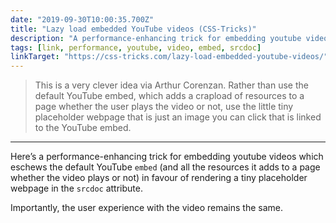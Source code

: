 ```yaml
---
date: "2019-09-30T10:00:35.700Z"
title: "Lazy load embedded YouTube videos (CSS-Tricks)"
description: "A performance-enhancing trick for embedding youtube videos by taking advantage of the srcdoc attribute."
tags: [link, performance, youtube, video, embed, srcdoc]
linkTarget: "https://css-tricks.com/lazy-load-embedded-youtube-videos/"
---
```

> This is a very clever idea via Arthur Corenzan. Rather than use the default YouTube embed, which adds a crapload of resources to a page whether the user plays the video or not, use the little tiny placeholder webpage that is just an image you can click that is linked to the YouTube embed.
---

Here’s a performance-enhancing trick for embedding youtube videos which eschews the default YouTube `embed` (and all the resources it adds to a page whether the video plays or not) in favour of rendering a tiny placeholder webpage in the `srcdoc` attribute. 

Importantly, the user experience with the video remains the same.
